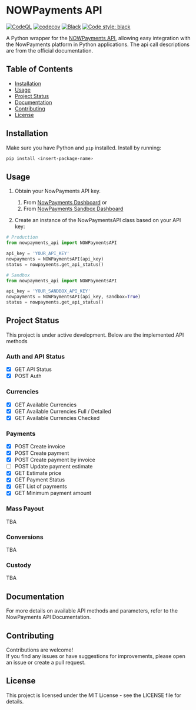 # NOWPayments API

[![CodeQL](https://github.com/Ventura94/NOWPayments-Python-API/actions/workflows/codeql-analysis.yml/badge.svg)](https://github.com/Ventura94/NOWPayments-Python-API/actions/workflows/codeql-analysis.yml)
[![codecov](https://codecov.io/gh/Ventura94/NOWPayments-Python-API/branch/main/graph/badge.svg?token=Z7NIDJI2LD)](https://codecov.io/gh/Ventura94/NOWPayments-Python-API)
[![Black](https://github.com/Ventura94/NOWPayments-Python-API/actions/workflows/black.yml/badge.svg)](https://github.com/Ventura94/NOWPayments-Python-API/actions/workflows/black.yml)
[![Code style: black](https://img.shields.io/badge/code%20style-black-000000.svg)](https://github.com/psf/black)
 
A Python wrapper for the [NOWPayments API](https://documenter.getpostman.com/view/7907941/2s93JusNJt), allowing easy integration with the NowPayments platform in Python applications.
The api call descriptions are from the official documentation.

## Table of Contents

- [Installation](#installation)
- [Usage](#usage)
- [Project Status](#project-status)
- [Documentation](#documentation)
- [Contributing](#contributing)
- [License](#license)


## Installation
Make sure you have Python and `pip` installed. Install by running:
```bash
pip install <insert-package-name>
```

## Usage
1. Obtain your NowPayments API key.
   1. From [NowPayments Dashboard](https://account.nowpayments.io/dashboard) or
   2. From [NowPayments Sandbox Dashboard](https://account-sandbox.nowpayments.io/dashboard)

2. Create an instance of the NowPaymentsAPI class based on your API key:

```python
# Production
from nowpayments_api import NOWPaymentsAPI

api_key = 'YOUR_API_KEY'
nowpayments = NOWPaymentsAPI(api_key)
status = nowpayments.get_api_status()
```

```python
# Sandbox
from nowpayments_api import NOWPaymentsAPI

api_key = 'YOUR_SANDBOX_API_KEY'
nowpayments = NOWPaymentsAPI(api_key, sandbox=True)
status = nowpayments.get_api_status()
```

## Project Status
This project is under active development. Below are the implemented API methods

### Auth and API Status
- [x] GET API Status
- [x] POST Auth

### Currencies
- [x] GET Available Currencies
- [x] GET Available Currencies Full / Detailed 
- [x] GET Available Currencies Checked

### Payments
- [x] POST Create invoice
- [x] POST Create payment
- [x] POST Create payment by invoice
- [ ] POST Update payment estimate
- [x] GET Estimate price
- [x] GET Payment Status
- [x] GET List of payments
- [x] GET Minimum payment amount

### Mass Payout
TBA

### Conversions
TBA

### Custody
TBA

## Documentation
For more details on available API methods and parameters, refer to the NowPayments API Documentation.

## Contributing
Contributions are welcome! <br> If you find any issues or have suggestions for improvements, please open an issue or create a pull request.

## License
This project is licensed under the MIT License - see the LICENSE file for details.


